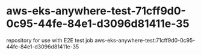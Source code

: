 # aws-eks-anywhere-test-71cff9d0-0c95-44fe-84e1-d3096d81411e-35
repository for use with E2E test job aws-eks-anywhere-test:71cff9d0-0c95-44fe-84e1-d3096d81411e-35

